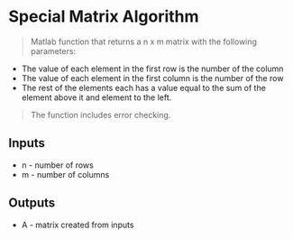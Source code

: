 # Special Matrix Algorithm

>Matlab function that returns a n x m matrix with the following parameters:

* The value of each element in the first row is the number of the column
* The value of each element in the first column is the number of the row
* The rest of the elements each has a value equal to the sum of the element above it and element to the left.

>The function includes error checking.

## Inputs
* n - number of rows
* m - number of columns

## Outputs
* A - matrix created from inputs
